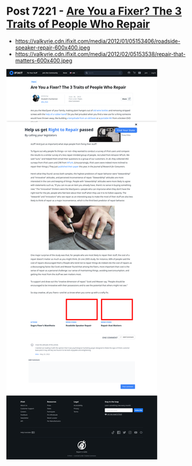 # Post 7221 - [Are You a Fixer? The 3 Traits of People Who Repair](https://www.ifixit.com/News/7221/3-traits-of-people-who-repair)

- https://valkyrie.cdn.ifixit.com/media/2012/01/05153406/roadside-speaker-repair-600x400.jpeg
- https://valkyrie.cdn.ifixit.com/media/2012/02/05153538/repair-that-matters-600x400.jpeg

![screencap](screenshots/bee3d8a2-fa5c-4067-a4e5-fa859d98beaf.png)
